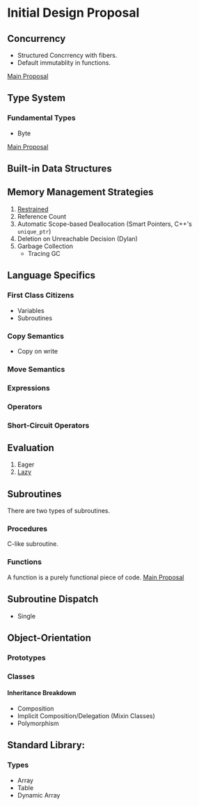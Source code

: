 # Initial Design Proposal

## Concurrency

- Structured Concrrency with fibers.
- Default immutablity in functions.

[Main Proposal](Fibers.md)

## Type System

### Fundamental Types
- Byte

[Main Proposal](TypeSystem.md)

## Built-in Data Structures

## Memory Management Strategies
1. [Restrained](RestrainedMemoryManagement.md)
2. Reference Count
3. Automatic Scope-based Deallocation (Smart Pointers, C++'s `unique_ptr`)
4. Deletion on Unreachable Decision (Dylan)
5. Garbage Collection
    - Tracing GC

## Language Specifics
### First Class Citizens
- Variables
- Subroutines

### Copy Semantics
- Copy on write

### Move Semantics

### Expressions

### Operators

### Short-Circuit Operators

## Evaluation
1. Eager
1. [Lazy](LazyEvaluation.md)

## Subroutines
There are two types of subroutines.

### Procedures
C-like subroutine.

### Functions
A function is a purely functional piece of code.
[Main Proposal](Functions.md)

## Subroutine Dispatch

- Single

## Object-Orientation

### Prototypes

### Classes
#### Inheritance Breakdown
- Composition
- Implicit Composition/Delegation (Mixin Classes)
- Polymorphism

## Standard Library:
### Types
- Array
- Table
- Dynamic Array
